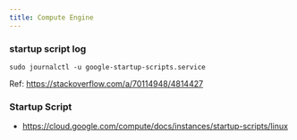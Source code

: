 ```yaml
---
title: Compute Engine
---
```


### startup script log 

```shell
sudo journalctl -u google-startup-scripts.service
```

Ref: https://stackoverflow.com/a/70114948/4814427


### Startup Script

- https://cloud.google.com/compute/docs/instances/startup-scripts/linux
